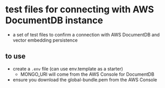 # test files for connecting with AWS DocumentDB instance
- a set of test files to confirm a connection with AWS DocumentDB and vector embedding persistence

## to use
- create a `.env` file (can use env.template as a starter)
  - MONGO_URI will come from the AWS Console for DocumentDB
- ensure you download the global-bundle.pem from the AWS Console

